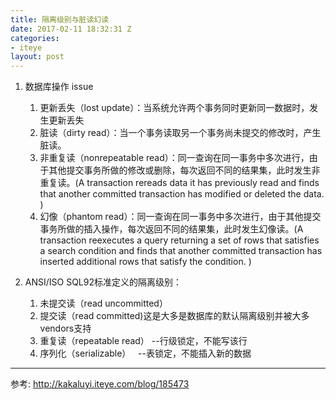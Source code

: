 ```yaml
---
title: 隔离级别与脏读幻读
date: 2017-02-11 18:32:31 Z
categories:
- iteye
layout: post
---
```


1. 数据库操作 issue 

   1. 更新丢失（lost update）：当系统允许两个事务同时更新同一数据时，发生更新丢失 
   2. 脏读（dirty read）：当一个事务读取另一个事务尚未提交的修改时，产生脏读。 
   3. 非重复读（nonrepeatable read）：同一查询在同一事务中多次进行，由于其他提交事务所做的修改或删除，每次返回不同的结果集，此时发生非重复读。(A transaction rereads data it has previously read and finds that another committed transaction has modified or deleted the data. )
   4. 幻像（phantom read）：同一查询在同一事务中多次进行，由于其他提交事务所做的插入操作，每次返回不同的结果集，此时发生幻像读。(A transaction reexecutes a query returning a set of rows that satisfies a search condition and finds that another committed transaction has inserted additional rows that satisfy the condition. )   
2. ANSI/ISO SQL92标准定义的隔离级别： 
   1. 未提交读（read uncommitted） 
   2. 提交读（read committed)这是大多是数据库的默认隔离级别并被大多vendors支持 
   3. 重复读（repeatable read） --行级锁定，不能写该行 
   4. 序列化（serializable）   --表锁定，不能插入新的数据           

---
参考: http://kakaluyi.iteye.com/blog/185473        